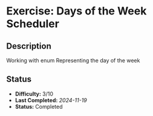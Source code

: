 # Exercise: Days of the Week Scheduler

## Description
Working with enum Representing the day of the week

## Status
- **Difficulty:** 3/10
- **Last Completed:** _2024-11-19_
- **Status:** Completed